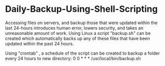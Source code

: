 # Daily-Backup-Using-Shell-Scripting

Accessing files on servers, and backup those that were updated within the last 24-hours introduces human error, lowers security, and takes an unreasonable amount of work.
Using Linux a script "backup.sh" can be created which automatically backs up any of these files that have been updated within the past 24 hours.

Using "crontab" , a schedule of the script can be created to backup a folder every 24 hours to new directory: 0 0 * * * /usr/local/bin/backup.sh
